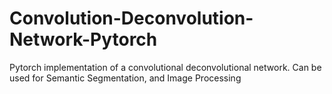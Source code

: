 # Convolution-Deconvolution-Network-Pytorch
Pytorch implementation of a convolutional deconvolutional network. Can be used for Semantic Segmentation, and Image Processing
